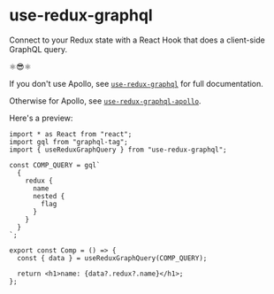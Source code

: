 # use-redux-graphql

Connect to your Redux state with a React Hook that does a client-side GraphQL query.

⚛️:sunglasses:⚛️


If you don't use Apollo, see [`use-redux-graphql`](https://github.com/AndersDJohnson/use-redux-graphql/tree/master/packages/use-redux-graphql#readme)
for full documentation.

Otherwise for Apollo, see [`use-redux-graphql-apollo`](https://github.com/AndersDJohnson/use-redux-graphql/tree/master/packages/use-redux-graphql-apollo#readme).

Here's a preview:

```tsx
import * as React from "react";
import gql from "graphql-tag";
import { useReduxGraphQuery } from "use-redux-graphql";

const COMP_QUERY = gql`
  {
    redux {
      name
      nested {
        flag
      }
    }
  }
`;

export const Comp = () => {
  const { data } = useReduxGraphQuery(COMP_QUERY);

  return <h1>name: {data?.redux?.name}</h1>;
};
```
